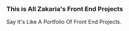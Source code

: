 ### This is All Zakaria's Front End Projects
<p>Say It's Like A Portfolio Of Front End Projects.</p>